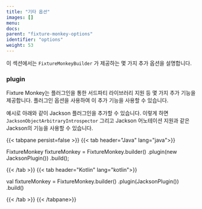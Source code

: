 ```yaml
---
title: "기타 옵션"
images: []
menu:
docs:
parent: "fixture-monkey-options"
identifier: "options"
weight: 53
---
```


이 섹션에서는 `FixtureMonkeyBuilder` 가 제공하는 몇 가지 추가 옵션을 설명합니다.

### plugin

Fixture Monkey는 플러그인을 통한 서드파티 라이브러리 지원 등 몇 가지 추가 기능을 제공합니다.
플러그인 옵션을 사용하여 이 추가 기능을 사용할 수 있습니다.

예시로 아래와 같이 Jackson 플러그인을 추가할 수 있습니다.
이렇게 하면 `JacksonObjectArbitraryIntrospector` 그리고 Jackson 어노테이션 지원과 같은 Jackson의 기능을 사용할 수 있습니다.

{{< tabpane persist=false >}}
{{< tab header="Java" lang="java">}}

FixtureMonkey fixtureMonkey = FixtureMonkey.builder()
    .plugin(new JacksonPlugin())
    .build();

{{< /tab >}}
{{< tab header="Kotlin" lang="kotlin">}}

val fixtureMonkey = FixtureMonkey.builder()
    .plugin(JacksonPlugin())
    .build()

{{< /tab >}}
{{< /tabpane>}}
